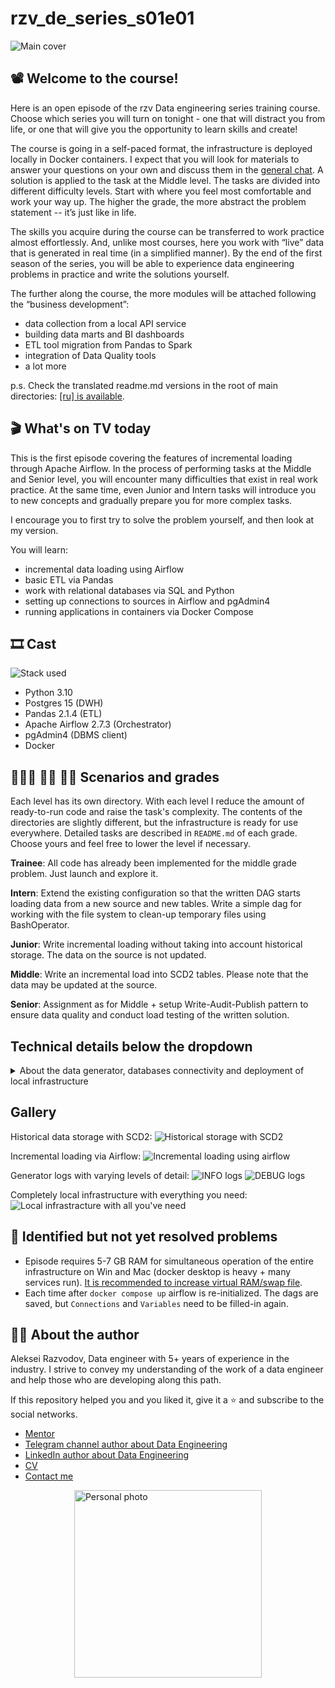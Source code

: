 # rzv_de_series_s01e01

![Main cover](./images/s01e01.jpg)

## 📽️ Welcome to the course!
Here is an open episode of the rzv Data engineering series training course. Choose which series you will turn on tonight - one that will distract you from life, or one that will give you the opportunity to learn skills and create!

The course is going in a self-paced format, the infrastructure is deployed locally in Docker containers. I expect that you will look for materials to answer your questions on your own and discuss them in the [general chat](https://t.me/rzv_de_series). A solution is applied to the task at the Middle level. The tasks are divided into different difficulty levels. Start with where you feel most comfortable and work your way up. The higher the grade, the more abstract the problem statement -- it’s just like in life.

The skills you acquire during the course can be transferred to work practice almost effortlessly. And, unlike most courses, here you work with “live” data that is generated in real time (in a simplified manner). By the end of the first season of the series, you will be able to experience data engineering problems in practice and write the solutions yourself.

The further along the course, the more modules will be attached following the “business development”:
* data collection from a local API service
* building data marts and BI dashboards
* ETL tool migration from Pandas to Spark
* integration of Data Quality tools
* a lot more

p.s. Check the translated readme.md versions in the root of main directories: [\[ru\] is available](README_ru.md).

## 🎬 What's on TV today
This is the first episode covering the features of incremental loading through Apache Airflow. In the process of performing tasks at the Middle and Senior level, you will encounter many difficulties that exist in real work practice. At the same time, even Junior and Intern tasks will introduce you to new concepts and gradually prepare you for more complex tasks.

I encourage you to first try to solve the problem yourself, and then look at my version.

You will learn:
* incremental data loading using Airflow
* basic ETL via Pandas
* work with relational databases via SQL and Python
* setting up connections to sources in Airflow and pgAdmin4
* running applications in containers via Docker Compose

## 🎞️ Cast
![Stack used](./images/image-6.png)

* Python 3.10
* Postgres 15 (DWH)
* Pandas 2.1.4 (ETL)
* Apache Airflow 2.7.3 (Orchestrator)
* pgAdmin4 (DBMS client)
* Docker

## 👨🏻‍🦲 👦🏻 🧔🏻 Scenarios and grades
Each level has its own directory. With each level I reduce the amount of ready-to-run code and raise the task's complexity. The contents of the directories are slightly different, but the infrastructure is ready for use everywhere. Detailed tasks are described in ```README.md``` of each grade. Choose yours and feel free to lower the level if necessary.

**Trainee**: All code has already been implemented for the middle grade problem. Just launch and explore it.

**Intern**: Extend the existing configuration so that the written DAG starts loading data from a new source and new tables. Write a simple dag for working with the file system to clean-up temporary files using BashOperator.

**Junior**: Write incremental loading without taking into account historical storage. The data on the source is not updated.

**Middle**: Write an incremental load into SCD2 tables. Please note that the data may be updated at the source.

**Senior**: Assignment as for Middle + setup Write-Audit-Publish pattern to ensure data quality and conduct load testing of the written solution.


## Technical details below the dropdown


<details>
<summary>About the data generator, databases connectivity and deployment of local infrastructure</summary>

### Data generator

Reproduces the work of backend databases of stores selling exotic fruits with a simplified data model.

You can view and change the current settings here: ```./deploy/env/shop-*.env``` and ```./docker/generator/config.json```. Don't forget to rebuild the generators while in ```./deploy``` directory: ```docker compose up -d --build shop-1 shop-2```.

<details>
<summary>Generator features</summary>
<br>

* Using the Faker package, generates rows for tables in the Postgres database
* Multiple source instances can be deployed (simulating shop's branches)
* Reproducibility of generating and updating data through seed: ```GENERATOR_SEED```
* Deleting data older than time X via ```DELETE_OLDER_THAN_SEC```
* Update random number of columns in rows with managed depth in the past: ```update_rows_per_tick, UPDATE_NOT_OLDER_THAN_SEC```
* Automatic stop after a specified time: ```STOP_GENERATOR_AFTER_SEC```
* Managed frequency of data insertion and modification (time between ticks): ```TICK_INTERVAL_SEC```
* Detailed logging of the DEBUG level and convenient INFO level in the container: ```docker logs shop-1 -f``` and in ```./generator_app_data/logs```
</details>


### Database connectivity
The options are in ```./deploy/env/```.
In Airflow, it is recommended to use Admin - Connections to manage connections.

I suggest studying the data schema on the sources directly from ```pgAdmin4``` after starting the generators and setting up the connections; documentation for the project is not always available.


### Deploying infrastructure locally
1. Fork the repository and clone it to your computer: ```git clone https://github.com/%Username%/rzv_de_series_s01e01.git``` .
2. Install Docker Desktop (I've tested on 4.26.1 (131620)). If you don't have a favorite IDE yet, install VS Code with the Python extension.
3. Open the repository in VS Code, go to the console ```Ctrl+` ``` and to the ```deploy``` directory in the selected grade ```cd ./%Grade%/deploy```
4. Spin-up the services ```docker compose up -d```. Airflow takes about a minute to load. In case if some functionality doesn't work, for example generator doesn't update data in Middle after Junior setup, rebuild images using  ```docker compose up -d --build shop-1 shop-2```.
5. Go to the UI service pages and log in
* Airflow: ```localhost:8080``` ; airflow/airflow
* pgAdmin4: ```localhost:80``` ; admin@admin.com/root
6. Copy to or edit the DAG in ```./%Grade%/airflow_data/dags```, the changes will be updated in a couple of seconds, F5 is not required. Install the needed packages and modules by adding them to ```./%Grade%/docker/airflow/requirements.txt``` followed by rebuilding the airflow container (connections and variables should be set up again, see the section below) ```docker compose up -d --build af-scheduler```.
7. Set up a connection in ```Airflow``` via Admin - Connections, add variables in Admin - Variables, if necessary.
Set up a connection in ```pgAdmin4``` via Servers - Register - Server.
8. Check that the generators are working by viewing the logs in ```./%Grade%/generator_app_data/logs``` or ```docker logs shop-1 -f```, and run the DAGs via unpause. The data will flow into ```pg-dwh``` and will be available in ```pgAdmin4```.

</details>

## Gallery
Historical data storage with SCD2:
![Historical storage with SCD2](./images/image.png)

Incremental loading via Airflow:
![Incremental loading using airflow](./images/image-1.png)

Generator logs with varying levels of detail:
![INFO logs](./images/image-3.png)
![DEBUG logs](./images/image-4.png)

Completely local infrastructure with everything you need:
![Local infrastracture with all you've need](./images/image-5.png)


## 🚧 Identified but not yet resolved problems
* Episode requires 5-7 GB RAM for simultaneous operation of the entire infrastructure on Win and Mac (docker desktop is heavy + many services run). [It is recommended to increase virtual RAM/swap file](https://www.windowscentral.com/how-change-virtual-memory-size-windows-10).
* Each time after ```docker compose up``` airflow is re-initialized. The dags are saved, but ```Connections``` and ```Variables``` need to be filled-in again.


## 👷🏻 About the author
Aleksei Razvodov, Data engineer with 5+ years of experience in the industry. I strive to convey my understanding of the work of a data engineer and help those who are developing along this path.

If this repository helped you and you liked it, give it a ⭐ and subscribe to the social networks.
* [Mentor](https://razvodov-mentorship-de.notion.site/About-me-and-mentorship_ru-06510bfd4bbd4dcba93c351df0ff4a0e)
* [Telegram channel author about Data Engineering](https://t.me/rzv_de)
* [LinkedIn author about Data Engineering](https://www.linkedin.com/in/razvodov-alexey/)
* [CV](https://docs.google.com/document/d/1tYi0s7yNsGl_Xts5CrHDegLvAtlHtz7jPSp074MfCyI/edit?usp=sharing)
* [Contact me](https://t.me/razvodov_de_mentor)

<img src="images/photo.jpg" alt="Personal photo" width="300" style="display: block; margin: auto"/>
